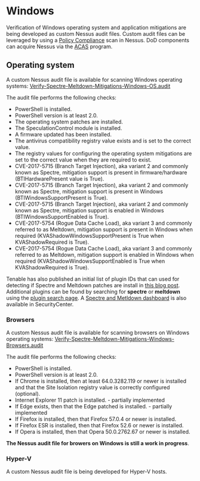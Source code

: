 # Windows

Verification of Windows operating system and application mitigations are being developed as custom Nessus audit files. Custom audit files can be leveraged by using a [Policy Compliance](https://docs.tenable.com/nessus/7_0/Content/ScanAndPolicyTemplates.htm) scan in Nessus. DoD components can acquire Nessus via the [ACAS](https://www.disa.mil/cybersecurity/network-defense/acas) program.

## Operating system

A custom Nessus audit file is available for scanning Windows operating systems: [Verify-Spectre-Meltdown-Mitigations-Windows-OS.audit](./Verify-Spectre-Meltdown-Mitigations-Windows-OS.audit)
 
The audit file performs the following checks:
* PowerShell is installed.
* PowerShell version is at least 2.0.
* The operating system patches are installed.
* The SpeculationControl module is installed.
* A firmware updated has been installed.
* The antivirus compatibility registry value exists and is set to the correct value.
* The registry values for configuring the operating system mitigations are set to the correct value when they are required to exist.
* CVE-2017-5715 (Branch Target Injection), aka variant 2 and commonly known as Spectre, mitigation support is present in firmware/hardware (BTIHardwarePresent value is True).
* CVE-2017-5715 (Branch Target Injection), aka variant 2 and commonly known as Spectre, mitigation support is present in Windows (BTIWindowsSupportPresent is True).
* CVE-2017-5715 (Branch Target Injection), aka variant 2 and commonly known as Spectre, mitigation support is enabled in Windows (BTIWindowsSupportEnabled is True).
* CVE-2017-5754 (Rogue Data Cache Load), aka variant 3 and commonly referred to as Meltdown, mitigation support is present in Windows when required (KVAShadowWindowsSupportPresent is True when KVAShadowRequired is True).
* CVE-2017-5754 (Rogue Data Cache Load), aka variant 3 and commonly referred to as Meltdown, mitigation support is enabled in Windows when required   (KVAShadowWindowsSupportEnabled is True when KVAShadowRequired is True).

Tenable has also published an initial list of plugin IDs that can used for detecting if Spectre and Meltdown patches are install in [this blog post](https://www.tenable.com/blog/the-first-major-security-logos-of-2018-spectre-and-meltdown-vulnerabilities). Additional plugins can be found by searching for **spectre** or **meltdown** using the [plugin search page](https://www.tenable.com/plugins/index.php?view=search). A [Spectre and Metldown dashboard](https://www.tenable.com/sc-dashboards/spectre-meltdown) is also available in SecurityCenter.

### Browsers
A custom Nessus audit file is available for scanning browsers on Windows operating systems: [Verify-Spectre-Meltdown-Mitigations-Windows-Browsers.audit](./Verify-Spectre-Meltdown-Mitigations-Windows-Browsers.audit)

The audit file performs the following checks:
* PowerShell is installed.
* PowerShell version is at least 2.0.
* If Chrome is installed, then at least 64.0.3282.119 or newer is installed and that the Site Isolation registry value is correctly configured (optional).
* Internet Explorer 11 patch is installed. - partially implemented
* If Edge exists, then that the Edge patched is installed. - partially implemented
* If Firefox is installed, then that Firefox 57.0.4 or newer is installed.
* If Firefox ESR is installed, then that Firefox 52.6 or newer is installed.
* If Opera is installed, then that Opera 50.0.2762.67 or newer is installed.

**The Nessus audit file for browers on Windows is still a work in progress**.

### Hyper-V
A custom Nessus audit file is being developed for Hyper-V hosts.